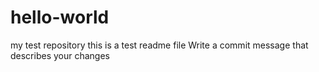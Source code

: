 # hello-world
my test repository
this is a test readme file
Write a commit message that describes your changes
